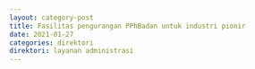 ```yaml
---
layout: category-post
title: Fasilitas pengurangan PPhBadan untuk industri pionir
date: 2021-01-27
categories: direktori
direktori: layanan administrasi
---
```

